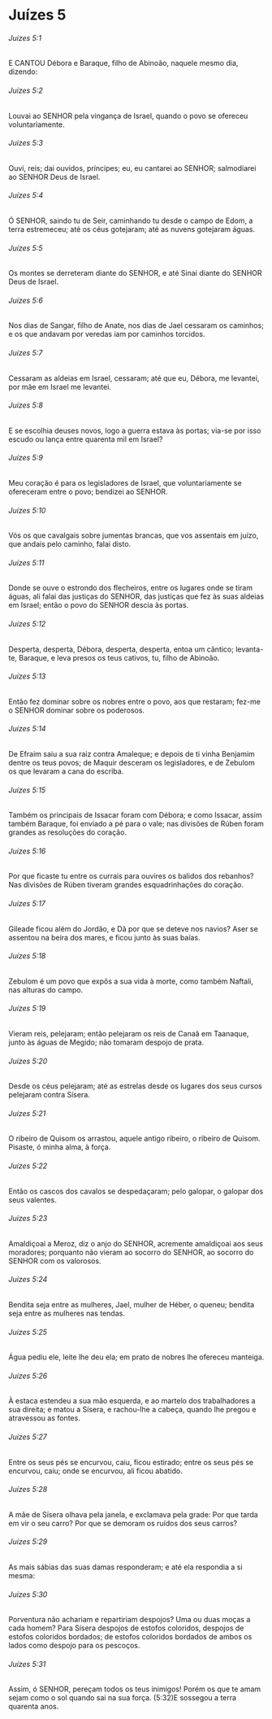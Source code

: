 # Juízes 5

###### Juízes 5:1

E CANTOU Débora e Baraque, filho de Abinoão, naquele mesmo dia, dizendo:

###### Juízes 5:2

Louvai ao SENHOR pela vingança de Israel, quando o povo se ofereceu voluntariamente.

###### Juízes 5:3

Ouvi, reis; dai ouvidos, príncipes; eu, eu cantarei ao SENHOR; salmodiarei ao SENHOR Deus de Israel.

###### Juízes 5:4

Ó SENHOR, saindo tu de Seir, caminhando tu desde o campo de Edom, a terra estremeceu; até os céus gotejaram; até as nuvens gotejaram águas.

###### Juízes 5:5

Os montes se derreteram diante do SENHOR, e até Sinai diante do SENHOR Deus de Israel.

###### Juízes 5:6

Nos dias de Sangar, filho de Anate, nos dias de Jael cessaram os caminhos; e os que andavam por veredas iam por caminhos torcidos.

###### Juízes 5:7

Cessaram as aldeias em Israel, cessaram; até que eu, Débora, me levantei, por mãe em Israel me levantei.

###### Juízes 5:8

E se escolhia deuses novos, logo a guerra estava às portas; via-se por isso escudo ou lança entre quarenta mil em Israel?

###### Juízes 5:9

Meu coração é para os legisladores de Israel, que voluntariamente se ofereceram entre o povo; bendizei ao SENHOR.

###### Juízes 5:10

Vós os que cavalgais sobre jumentas brancas, que vos assentais em juízo, que andais pelo caminho, falai disto.

###### Juízes 5:11

Donde se ouve o estrondo dos flecheiros, entre os lugares onde se tiram águas, ali falai das justiças do SENHOR, das justiças que fez às suas aldeias em Israel; então o povo do SENHOR descia às portas.

###### Juízes 5:12

Desperta, desperta, Débora, desperta, desperta, entoa um cântico; levanta-te, Baraque, e leva presos os teus cativos, tu, filho de Abinoão.

###### Juízes 5:13

Então fez dominar sobre os nobres entre o povo, aos que restaram; fez-me o SENHOR dominar sobre os poderosos.

###### Juízes 5:14

De Efraim saiu a sua raiz contra Amaleque; e depois de ti vinha Benjamim dentre os teus povos; de Maquir desceram os legisladores, e de Zebulom os que levaram a cana do escriba.

###### Juízes 5:15

Também os principais de Issacar foram com Débora; e como Issacar, assim também Baraque, foi enviado a pé para o vale; nas divisões de Rúben foram grandes as resoluções do coração.

###### Juízes 5:16

Por que ficaste tu entre os currais para ouvires os balidos dos rebanhos? Nas divisões de Rúben tiveram grandes esquadrinhações do coração.

###### Juízes 5:17

Gileade ficou além do Jordão, e Dã por que se deteve nos navios? Aser se assentou na beira dos mares, e ficou junto às suas baías.

###### Juízes 5:18

Zebulom é um povo que expôs a sua vida à morte, como também Naftali, nas alturas do campo.

###### Juízes 5:19

Vieram reis, pelejaram; então pelejaram os reis de Canaã em Taanaque, junto às águas de Megido; não tomaram despojo de prata.

###### Juízes 5:20

Desde os céus pelejaram; até as estrelas desde os lugares dos seus cursos pelejaram contra Sísera.

###### Juízes 5:21

O ribeiro de Quisom os arrastou, aquele antigo ribeiro, o ribeiro de Quisom. Pisaste, ó minha alma, à força.

###### Juízes 5:22

Então os cascos dos cavalos se despedaçaram; pelo galopar, o galopar dos seus valentes.

###### Juízes 5:23

Amaldiçoai a Meroz, diz o anjo do SENHOR, acremente amaldiçoai aos seus moradores; porquanto não vieram ao socorro do SENHOR, ao socorro do SENHOR com os valorosos.

###### Juízes 5:24

Bendita seja entre as mulheres, Jael, mulher de Héber, o queneu; bendita seja entre as mulheres nas tendas.

###### Juízes 5:25

Água pediu ele, leite lhe deu ela; em prato de nobres lhe ofereceu manteiga.

###### Juízes 5:26

À estaca estendeu a sua mão esquerda, e ao martelo dos trabalhadores a sua direita; e matou a Sísera, e rachou-lhe a cabeça, quando lhe pregou e atravessou as fontes.

###### Juízes 5:27

Entre os seus pés se encurvou, caiu, ficou estirado; entre os seus pés se encurvou, caiu; onde se encurvou, ali ficou abatido.

###### Juízes 5:28

A mãe de Sísera olhava pela janela, e exclamava pela grade: Por que tarda em vir o seu carro? Por que se demoram os ruídos dos seus carros?

###### Juízes 5:29

As mais sábias das suas damas responderam; e até ela respondia a si mesma:

###### Juízes 5:30

Porventura não achariam e repartiriam despojos? Uma ou duas moças a cada homem? Para Sísera despojos de estofos coloridos, despojos de estofos coloridos bordados; de estofos coloridos bordados de ambos os lados como despojo para os pescoços.

###### Juízes 5:31

Assim, ó SENHOR, pereçam todos os teus inimigos! Porém os que te amam sejam como o sol quando sai na sua força. (5:32)E sossegou a terra quarenta anos.

